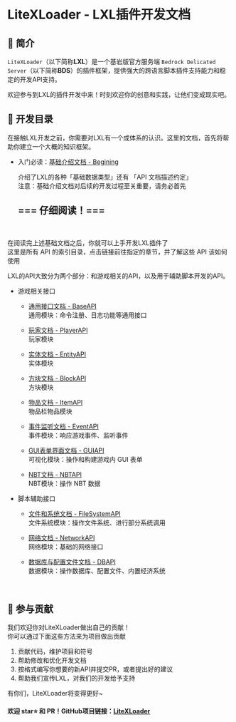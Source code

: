 # LiteXLoader - LXL插件开发文档

## 🎨 简介
`LiteXLoader`（以下简称**LXL**）是一个基岩版官方服务端 `Bedrock Delicated Server`（以下简称**BDS**）的插件框架，提供强大的跨语言脚本插件支持能力和稳定的开发API支持。  

欢迎参与到LXL的插件开发中来！时刻欢迎你的创意和实践，让他们变成现实吧。

## 📕 开发目录

在接触LXL开发之前，你需要对LXL有一个成体系的认识。这里的文档，首先将帮助你建立一个大概的知识框架。

- 入门必读：[基础介绍文档 - Begining](Begining.md)

  介绍了LXL的各种「基础数据类型」还有 「API 文档描述约定」   
  注意：基础介绍文档对后续的开发过程至关重要，请务必首先 

  ## ===  仔细阅读！===

<br>

在阅读完上述基础文档之后，你就可以上手开发LXL插件了  
这里是所有 API 的索引目录，点击链接前往指定的章节，并了解这些 API 该如何使用

LXL的API大致分为两个部分：和游戏相关的API，以及用于辅助脚本开发的API。

- 游戏相关接口

  - [通用接口文档 - BaseAPI](BaseApi.md)  
    通用模块：命令注册、日志功能等通用接口
    
  - [玩家文档 - PlayerAPI](PlayerApi.md)  
    玩家模块
  
  - [实体文档 - EntityAPI](EntityApi.md)  
    实体模块
    
  - [方块文档 - BlockAPI](BlockApi.md)  
    方块模块
  
  - [物品文档 - ItemAPI](ItemApi.md)  
    物品栏物品模块
    
  - [事件监听文档 - EventAPI](EventApi.md)  
    事件模块：响应游戏事件、监听事件
  
  - [GUI表单界面文档 - GUIAPI](GUIApi.md)  
    可视化模块：操作和构建游戏内 GUI 表单
    
  - [NBT文档 - NBTAPI](NBTApi.md)  
    NBT模块：操作 NBT 数据

- 脚本辅助接口

  - [文件和系统文档 - FileSystemAPI](FileSystemApi.md)  
    文件系统模块：操作文件系统、进行部分系统调用
    
  - [网络文档 - NetworkAPI](NetworkApi.md)  
    网络模块：基础的网络接口
  
  - [数据库与配置文件文档 - DBAPI](DBApi.md)  
    数据模块：操作数据库、配置文件、内置经济系统

<br>

## 🎁 参与贡献

我们欢迎你对LiteXLoader做出自己的贡献！  
你可以通过下面这些方法来为项目做出贡献

1. 贡献代码，维护项目和符号
2. 帮助修改和优化开发文档
3. 按格式编写你想要的新API并提交PR，或者提出好的建议
4. 帮助我们宣传LXL，对我们的开发给予支持

有你们，LiteXLoader将变得更好~

#### 欢迎 star⭐ 和 PR！GitHub项目链接：[LiteXLoader](https://github.com/LiteLDev/LiteXLoader)